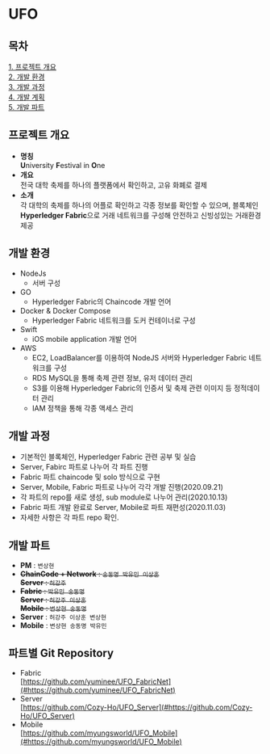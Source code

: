 # UFO

## 목차
[1. 프로젝트 개요](#프로젝트-개요)  
[2. 개발 환경](#개발환경)    
[3. 개발 과정](#개발과정)    
[4. 개발 계획](#개발계획)       
[5. 개발 파트](#개발파트) 

## 프로젝트 개요
* **명칭**  
**U**niversity **F**estival in **O**ne  
* **개요**  
전국 대학 축제를 하나의 플랫폼에서 확인하고, 고유 화폐로 결제
* **소개**   
각 대학의 축제를 하나의 어플로 확인하고 각종 정보를 확인할 수 있으며, 블록체인 **Hyperledger Fabric**으로 거래 네트워크를 구성해 안전하고 신빙성있는 거래환경 제공

## 개발 환경
* NodeJs    
    * 서버 구성
* GO
    * Hyperledger Fabric의 Chaincode 개발 언어
* Docker & Docker Compose
    * Hyperledger Fabric 네트워크를 도커 컨테이너로 구성
* Swift
    * iOS mobile application 개발 언어
* AWS
    * EC2, LoadBalancer를 이용하여 NodeJS 서버와 Hyperledger Fabric 네트워크를 구성
    * RDS MySQL을 통해 축제 관련 정보, 유저 데이터 관리
    * S3를 이용해 Hyperledger Fabric의 인증서 및 축제 관련 이미지 등 정적데이터 관리
    * IAM 정책을 통해 각종 액세스 관리

## 개발 과정
* 기본적인 블록체인, Hyperledger Fabric 관련 공부 및 실습
* Server, Fabirc 파트로 나누어 각 파트 진행
* Fabric 파트 chaincode 및 solo 방식으로 구현
* Server, Mobile, Fabric 파트로 나누어 각각 개발 진행(2020.09.21)
* 각 파트의 repo를 새로 생성, sub module로 나누어 관리(2020.10.13)
* Fabric 파트 개발 완료로 Server, Mobile로 파트 재편성(2020.11.03)
* 자세한 사항은 각 파트 repo 확인.

## 개발 파트
* __PM__ : `변상현`    
* ~~__ChainCode + Network__ : `송동명 박유민 이상훈`~~  
~~__Server__ : `허강주`~~
* ~~__Fabric__ : `박유민 송동명`~~  
~~__Server__ : `허강주 이상훈`~~   
~~__Mobile__ : `변상현 송동명`~~
* __Server__ : `허강주 이상훈 변상현`
* __Mobile__ : `변상현 송동명 박유민`

## 파트별 Git Repository
* Fabric    
[https://github.com/yuminee/UFO_FabricNet](#https://github.com/yuminee/UFO_FabricNet)
* Server    
[https://github.com/Cozy-Ho/UFO_Server](#https://github.com/Cozy-Ho/UFO_Server)
* Mobile    
[https://github.com/myungsworld/UFO_Mobile](#https://github.com/myungsworld/UFO_Mobile)





